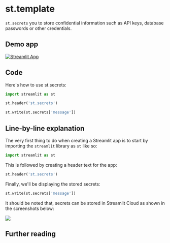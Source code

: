 # st.template

`st.secrets` you to store confidential information such as API keys, database passwords or other credentials.

## Demo app

[![Streamlit App](https://static.streamlit.io/badges/streamlit_badge_black_white.svg)](https://share.streamlit.io/dataprofessor/st.secrets/)

## Code
Here's how to use st.secrets:
```python
import streamlit as st

st.header('st.secrets')

st.write(st.secrets['message'])
```

## Line-by-line explanation
The very first thing to do when creating a Streamlit app is to start by importing the `streamlit` library as `st` like so:
```python
import streamlit as st
```

This is followed by creating a header text for the app:
```python
st.header('st.secrets')
```

Finally, we'll be displaying the stored secrets:
```python
st.write(st.secrets['message'])
```

It should be noted that, secrets can be stored in Streamlit Cloud as shown in the screenshots below:

![](https://github.com/dataprofessor/30DaysOfStreamlit/blob/master/content/images/035C3074-072B-4EF4-9159-48742B8DDD76.png)

## Further reading


